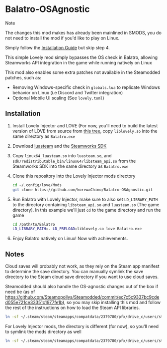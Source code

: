 # Balatro-OSAgnostic

> [!NOTE]
> The changes this mod makes has already been mainlined in SMODS, you do not need to install the mod if you'd like to play on Linux.
>
> Simply follow the [Installation Guide](#installation) but skip step 4.


This simple Lovely mod simply bypasses the OS check in Balatro, allowing Steamworks API integration in the game while running natively on Linux

This mod also enables some extra patches not available in the Steamodded patches, such as:

- Removing Windows-specific check in `globals.lua` to replicate Windows behavior on Linux (i.e Discord and Twitter integration)
- Optional Mobile UI scaling (See `lovely.toml`)

## Installation

1. Install Lovely Injector and LOVE (For now, you'll need to build the latest version of LOVE from source from [this tree](https://github.com/ethangreen-dev/lovely-injector/tree/master/crates/lovely-unix), copy `liblovely.so` into the same directory as `Balatro.exe`

2. Download [luasteam](https://github.com/uspgamedev/luasteam) and the [Steamworks SDK](https://partner.steamgames.com/downloads/steamworks_sdk.zip)

3. Copy `linux64_luasteam.so` into `luasteam.so`, and `sdk/redistributable_bin/linux64/libsteam_api.so` from the Steamworks SDK into the same directory as `Balatro.exe`

4. Clone this repository into the Lovely Injector mods directory

    ```bash
    cd ~/.config/love/Mods
    git clone https://github.com/korewaChino/Balatro-OSAgnostic.git
    ```

5. Run Balatro with Lovely Injector, make sure to also set `LD_LIBRARY_PATH` to the directory containing `libsteam_api.so` and `luasteam.so` (The game directory). In this example we'll just `cd` to the game directory and run the game

    ```bash
    cd /path/to/Balatro
    LD_LIBRARY_PATH=. LD_PRELOAD=liblovely.so love Balatro.exe
    ```

6. Enjoy Balatro natively on Linux! Now with achievements.

## Notes

Cloud saves will probably not work, as they rely on the Steam app manifest to determine the save directory. You can manually symlink the save directory to the Steam cloud save directory if you want to use cloud saves.

Steamodded should also handle the OS-agnostic changes out of the box if need be (as of <https://github.com/Steamopollys/Steamodded/commit/ec7c5c9337bc9cded055e721ce33351c1977fe1b>), so you may skip installing this mod and follow the rest of the instructions on how to load
the Steam API libraries.

```bash
ln -sf ~/.steam/steam/steamapps/compatdata/2379780/pfx/drive_c/users/steamuser/AppData/Roaming/Balatro ~/.local/share/love/Balatro
```

For Lovely Injector mods, the directory is different (for now), so you'll need to symlink the mods directory as well

```bash
ln -sf ~/.steam/steam/steamapps/compatdata/2379780/pfx/drive_c/users/steamuser/AppData/Roaming/Balatro/Mods ~/.config/love/Mods
```
